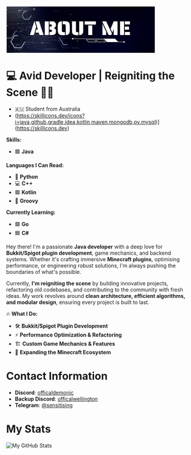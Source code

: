 ![Alt text](https://raw.githubusercontent.com/Ploughed/Ploughed/main/Untitled.jpg)
# 💻 **Avid Developer | Reigniting the Scene** 🚀✨

- 🇦🇺 Student from Australia
- (https://skillicons.dev/icons?i=java,github,gradle,idea,kotlin,maven,mongodb,py,mysql)](https://skillicons.dev)

**Skills:**

- 🟩 **Java**

**Languages I Can Read:**

- 🐍 **Python**
- 💻 **C++**
- 🟪 **Kotlin**
- 🎵 **Groovy**

**Currently Learning:**

- 🟩 **Go**
- 🟦 **C#**

Hey there! I'm a passionate **Java developer** with a deep love for **Bukkit/Spigot plugin development**, game mechanics, and backend systems. Whether it's crafting immersive **Minecraft plugins**, optimising performance, or engineering robust solutions, I'm always pushing the boundaries of what's possible.

Currently, **I'm reigniting the scene** by building innovative projects, refactoring old codebases, and contributing to the community with fresh ideas. My work revolves around **clean architecture, efficient algorithms, and modular design**, ensuring every project is built to last.

🔥 **What I Do:**

- 🛠 **Bukkit/Spigot Plugin Development**  
- ⚡ **Performance Optimization & Refactoring**  
- 🏗 **Custom Game Mechanics & Features**  
- 🚀 **Expanding the Minecraft Ecosystem**
# **Contact Information**
- **Discord**: [officaldemonic](https://discord.com/users/1276793937482481666)
- **Backup Discord**: [officalwellington](https://discord.com/users/1323072737572425749)
- **Telegram**: [@sensitising](https://t.me/sensitising)

# **My Stats**
![My GitHub Stats](https://github-readme-stats.vercel.app/api?username=Ploughed&show_icons=true&hide_title=true&count_private=true)





